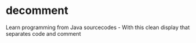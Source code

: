 # decomment
Learn programming from Java sourcecodes - With this clean display that separates code and comment
